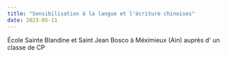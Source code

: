 ```yaml
---
title: "Sensibilisation à la langue et l'écriture chinoises"
date: 2023-05-11
---
```


École Sainte Blandine et Saint Jean Bosco à Méximieux (Ain) auprès d' un classe de CP
